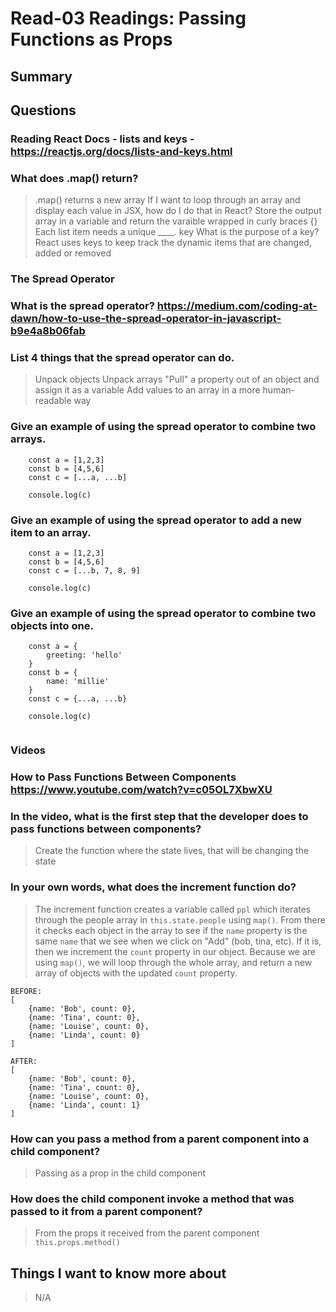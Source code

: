 # Read-03 Readings: Passing Functions as Props

## Summary


## Questions

### Reading React Docs - lists and keys - https://reactjs.org/docs/lists-and-keys.html

### What does .map() return?
> .map() returns a new array
If I want to loop through an array and display each value in JSX, how do I do that in React?
> Store the output array in a variable and return the varaible wrapped in curly braces {}
Each list item needs a unique ____.
> key
What is the purpose of a key?
> React uses keys to keep track the dynamic items that are changed, added or removed

### The Spread Operator

### What is the spread operator? https://medium.com/coding-at-dawn/how-to-use-the-spread-operator-in-javascript-b9e4a8b06fab

### List 4 things that the spread operator can do.
> Unpack objects
> Unpack arrays
> "Pull" a property out of an object and assign it as a variable
> Add values to an array in a more human-readable way 

### Give an example of using the spread operator to combine two arrays.
```
    const a = [1,2,3]
    const b = [4,5,6]
    const c = [...a, ...b]

    console.log(c)
```

### Give an example of using the spread operator to add a new item to an array.

```
    const a = [1,2,3]
    const b = [4,5,6]
    const c = [...b, 7, 8, 9]

    console.log(c)
```
### Give an example of using the spread operator to combine two objects into one.

```
    const a = {
        greeting: 'hello'
    }
    const b = {
        name: 'millie'
    }
    const c = {...a, ...b}

    console.log(c)
    
```

### Videos
### How to Pass Functions Between Components https://www.youtube.com/watch?v=c05OL7XbwXU

### In the video, what is the first step that the developer does to pass functions between components?
> Create the function where the state lives, that will be changing the state

### In your own words, what does the increment function do?
> The increment function creates a variable called `ppl` which iterates through the people array in `this.state.people` using `map()`.  From there it checks each object in the array to see if the `name` property is the same `name` that we see when we click on "Add" (bob, tina, etc).  If it is, then we increment the `count` property in our object.  Because we are using `map()`, we will loop through the whole array, and return a new array of objects with the updated `count` property.
```
BEFORE:
[
    {name: 'Bob', count: 0},
    {name: 'Tina', count: 0},
    {name: 'Louise', count: 0},
    {name: 'Linda', count: 0}
]

AFTER:
[
    {name: 'Bob', count: 0},
    {name: 'Tina', count: 0},
    {name: 'Louise', count: 0},
    {name: 'Linda', count: 1}
]
```

### How can you pass a method from a parent component into a child component?
> Passing as a prop in the child component

### How does the child component invoke a method that was passed to it from a parent component?
> From the props it received from the parent component `this.props.method()`

## Things I want to know more about
> N/A